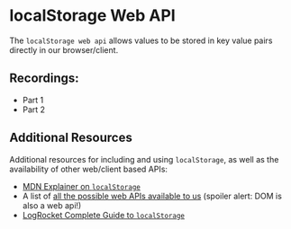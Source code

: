 # localStorage Web API
The `localStorage web api` allows values to be stored in key value pairs directly in our browser/client. 

## Recordings:
* Part 1
* Part 2

## Additional Resources
Additional resources for including and using `localStorage`, as well as the availability of other web/client based APIs:
* [MDN Explainer on `localStorage`](https://developer.mozilla.org/en-US/docs/Web/API/Window/localStorage)
* A list of [all the possible web APIs available to us](https://developer.mozilla.org/en-US/docs/Web/API) (spoiler alert: DOM is also a web api!)
* [LogRocket Complete Guide to `localStorage`](https://blog.logrocket.com/localstorage-javascript-complete-guide/)
